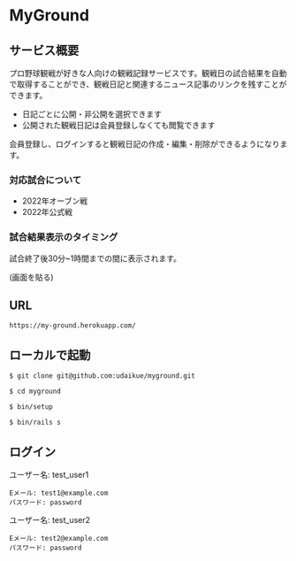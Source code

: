 # MyGround

## サービス概要

プロ野球観戦が好きな人向けの観戦記録サービスです。観戦日の試合結果を自動で取得することができ、観戦日記と関連するニュース記事のリンクを残すことができます。

- 日記ごとに公開・非公開を選択できます
- 公開された観戦日記は会員登録しなくても閲覧できます

会員登録し、ログインすると観戦日記の作成・編集・削除ができるようになります。

### 対応試合について

- 2022年オーブン戦
- 2022年公式戦

### 試合結果表示のタイミング

試合終了後30分~1時間までの間に表示されます。


(画面を貼る)


## URL

```
https://my-ground.herokuapp.com/
```

## ローカルで起動

```
$ git clone git@github.com:udaikue/myground.git
```

```
$ cd myground
```

```
$ bin/setup
```

```
$ bin/rails s
```

## ログイン

ユーザー名: test_user1

```
Eメール: test1@example.com
パスワード: password
```

ユーザー名: test_user2

```
Eメール: test2@example.com
パスワード: password
```
